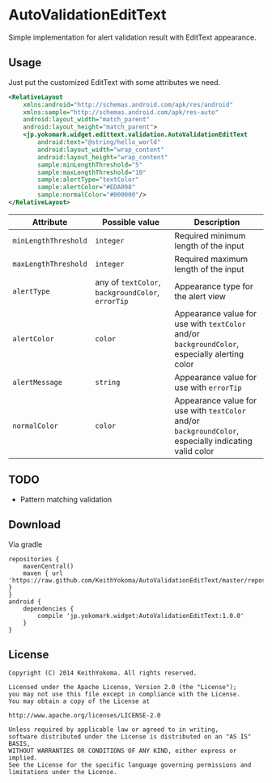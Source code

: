 # AutoValidationEditText

Simple implementation for alert validation result with EditText appearance.

## Usage

Just put the customized EditText with some attributes we need.

```xml
<RelativeLayout
    xmlns:android="http://schemas.android.com/apk/res/android"
    xmlns:sample="http://schemas.android.com/apk/res-auto"
    android:layout_width="match_parent"
    android:layout_height="match_parent">
    <jp.yokomark.widget.edittext.validation.AutoValidationEditText
        android:text="@string/hello_world"
        android:layout_width="wrap_content"
        android:layout_height="wrap_content"
        sample:minLengthThreshold="5"
        sample:maxLengthThreshold="10"
        sample:alertType="textColor"
        sample:alertColor="#EDA098"
        sample:normalColor="#000000"/>
</RelativeLayout>
```

| Attribute | Possible value | Description |
|----|----|----|
| `minLengthThreshold` | `integer` | Required minimum length of the input |
| `maxLengthThreshold` | `integer` | Required maximum length of the input |
| `alertType` | any of `textColor`, `backgroundColor`, `errorTip` | Appearance type for the alert view |
| `alertColor` | `color` | Appearance value for use with `textColor` and/or `backgroundColor`, especially alerting color |
| `alertMessage` | `string` | Appearance value for use with `errorTip` |
| `normalColor` | `color` | Appearance value for use with `textColor` and/or `backgroundColor`, especially indicating valid color |

## TODO

- Pattern matching validation

## Download

Via gradle

```
repositories {
    mavenCentral()
    maven { url 'https://raw.github.com/KeithYokoma/AutoValidationEditText/master/repository/' }
}
android {
    dependencies {
        compile 'jp.yokomark.widget:AutoValidationEditText:1.0.0'
    }
}
```

## License

```
Copyright (C) 2014 KeithYokoma. All rights reserved.

Licensed under the Apache License, Version 2.0 (the "License");
you may not use this file except in compliance with the License.
You may obtain a copy of the License at

http://www.apache.org/licenses/LICENSE-2.0

Unless required by applicable law or agreed to in writing,
software distributed under the License is distributed on an "AS IS" BASIS,
WITHOUT WARRANTIES OR CONDITIONS OF ANY KIND, either express or implied.
See the License for the specific language governing permissions and
limitations under the License.
```
